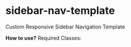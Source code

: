 # sidebar-nav-template

Custom Responsive Sidebar Navigation Template

<b>How to use?</b>
Required Classes:

